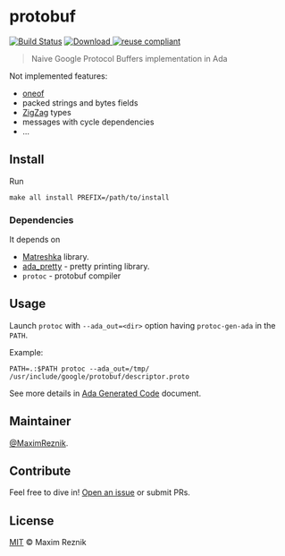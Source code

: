 # protobuf

[![Build Status](https://github.com/reznikmm/protobuf/workflows/Build/badge.svg)](https://github.com/reznikmm/protobuf/actions)
[![Download](https://api.bintray.com/packages/reznikmm/matreshka/protobuf/images/download.svg) ](https://bintray.com/reznikmm/matreshka/protobuf/_latestVersion)
[![reuse compliant](https://img.shields.io/badge/reuse-compliant-green.svg)](https://reuse.software/)

> Naive Google Protocol Buffers implementation in Ada

Not implemented features:
* [oneof](https://developers.google.com/protocol-buffers/docs/proto3#oneof)
* packed strings and bytes fields
* [ZigZag](https://developers.google.com/protocol-buffers/docs/encoding#signed-integers) types
* messages with cycle dependencies
* ...

## Install

Run
```
make all install PREFIX=/path/to/install
```

### Dependencies
It depends on
* [Matreshka](https://forge.ada-ru.org/matreshka) library.
* [ada_pretty](https://github.com/reznikmm/ada-pretty/tree/master) - pretty printing library.
* `protoc` - protobuf compiler

## Usage
Launch `protoc` with `--ada_out=<dir>` option having `protoc-gen-ada` in
the `PATH`.

Example:

```
PATH=.:$PATH protoc --ada_out=/tmp/ /usr/include/google/protobuf/descriptor.proto
```

See more details in [Ada Generated Code](docs/generated_code.md) document.

## Maintainer

[@MaximReznik](https://github.com/reznikmm).

## Contribute

Feel free to dive in!
[Open an issue](https://github.com/reznikmm/protobuf/issues/new)
or submit PRs.

## License

[MIT](LICENSE) © Maxim Reznik

